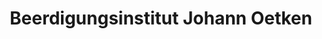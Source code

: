 ---
title: "Beerdigungsinstitut Johann Oetken"
url: /ganderkesee/beerdigungsinstitut-johann-oetken/
shop: Bestattungen
---